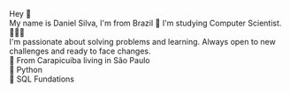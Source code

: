 <head 2>Hey 👋</head>
<br>
My name is Daniel Silva, I'm from Brazil 💚 I'm studying Computer Scientist. 👨🏻‍💻
<br>
I'm passionate about solving problems and learning. Always open to new challenges and ready to face changes.
<br>
📍 From Carapicuiba living in São Paulo
<br>
📘 Python
<br>
📘 SQL Fundations
